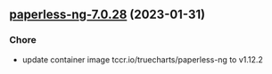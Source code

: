 

## [paperless-ng-7.0.28](https://github.com/truecharts/charts/compare/paperless-ng-7.0.27...paperless-ng-7.0.28) (2023-01-31)

### Chore

- update container image tccr.io/truecharts/paperless-ng to v1.12.2
  
  